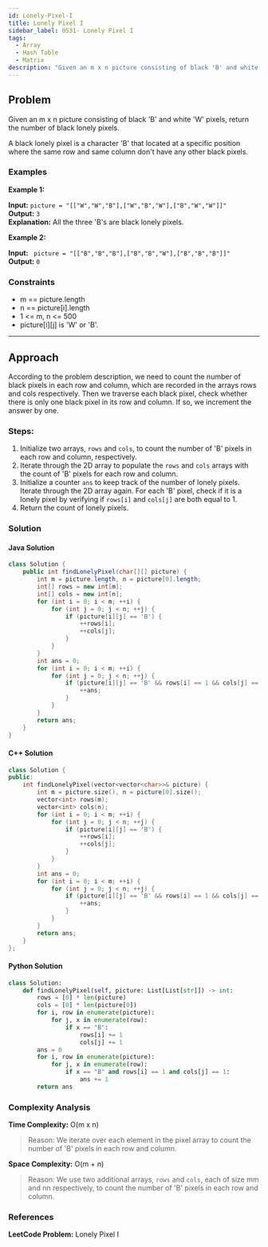 ```yaml
---
id: Lonely-Pixel-I
title: Lonely Pixel I
sidebar_label: 0531- Lonely Pixel I
tags:
  - Array
  - Hash Table
  - Matrix
description: "Given an m x n picture consisting of black 'B' and white 'W' pixels, return the number of black lonely pixels."
---
```


## Problem
Given an m x n picture consisting of black 'B' and white 'W' pixels, return the number of black lonely pixels.

A black lonely pixel is a character 'B' that located at a specific position where the same row and same column don't have any other black pixels.

### Examples

**Example 1:**

**Input:** `picture = "[["W","W","B"],["W","B","W"],["B","W","W"]]"`  
**Output:** `3`  
**Explanation:** All the three 'B's are black lonely pixels.

**Example 2:**

**Input:** ` picture = "[["B","B","B"],["B","B","W"],["B","B","B"]]"`  
**Output:** `0`  

### Constraints
- m == picture.length
- n == picture[i].length
- 1 <= m, n <= 500
- picture[i][j] is 'W' or 'B'.

---

## Approach

According to the problem description, we need to count the number of black pixels in each row and column, which are recorded in the arrays rows and cols respectively. Then we traverse each black pixel, check whether there is only one black pixel in its row and column. If so, we increment the answer by one.

### Steps:

1. Initialize two arrays, `rows` and `cols`, to count the number of 'B' pixels in each row and column, respectively.
2. Iterate through the 2D array to populate the `rows` and `cols` arrays with the count of 'B' pixels for each row and column.
3. Initialize a counter `ans` to keep track of the number of lonely pixels.
Iterate through the 2D array again. For each 'B' pixel, check if it is a lonely pixel by verifying if `rows[i]` and `cols[j]` are both equal to 1.
4. Return the count of lonely pixels.

### Solution

#### Java Solution

```java
class Solution {
    public int findLonelyPixel(char[][] picture) {
        int m = picture.length, n = picture[0].length;
        int[] rows = new int[m];
        int[] cols = new int[n];
        for (int i = 0; i < m; ++i) {
            for (int j = 0; j < n; ++j) {
                if (picture[i][j] == 'B') {
                    ++rows[i];
                    ++cols[j];
                }
            }
        }
        int ans = 0;
        for (int i = 0; i < m; ++i) {
            for (int j = 0; j < n; ++j) {
                if (picture[i][j] == 'B' && rows[i] == 1 && cols[j] == 1) {
                    ++ans;
                }
            }
        }
        return ans;
    }
}
```
#### C++ Solution 

```cpp
class Solution {
public:
    int findLonelyPixel(vector<vector<char>>& picture) {
        int m = picture.size(), n = picture[0].size();
        vector<int> rows(m);
        vector<int> cols(n);
        for (int i = 0; i < m; ++i) {
            for (int j = 0; j < n; ++j) {
                if (picture[i][j] == 'B') {
                    ++rows[i];
                    ++cols[j];
                }
            }
        }
        int ans = 0;
        for (int i = 0; i < m; ++i) {
            for (int j = 0; j < n; ++j) {
                if (picture[i][j] == 'B' && rows[i] == 1 && cols[j] == 1) {
                    ++ans;
                }
            }
        }
        return ans;
    }
};
```
#### Python Solution

```python
class Solution:
    def findLonelyPixel(self, picture: List[List[str]]) -> int:
        rows = [0] * len(picture)
        cols = [0] * len(picture[0])
        for i, row in enumerate(picture):
            for j, x in enumerate(row):
                if x == "B":
                    rows[i] += 1
                    cols[j] += 1
        ans = 0
        for i, row in enumerate(picture):
            for j, x in enumerate(row):
                if x == "B" and rows[i] == 1 and cols[j] == 1:
                    ans += 1
        return ans
```
### Complexity Analysis
**Time Complexity:** O(m x n)
>Reason: We iterate over each element in the pixel array to count the number of 'B' pixels in each row and column.

**Space Complexity:** O(m + n)
>Reason: We use two additional arrays, `rows` and `cols`, each of size mm and nn respectively, to count the number of 'B' pixels in each row and column.

### References
**LeetCode Problem:** Lonely Pixel I
